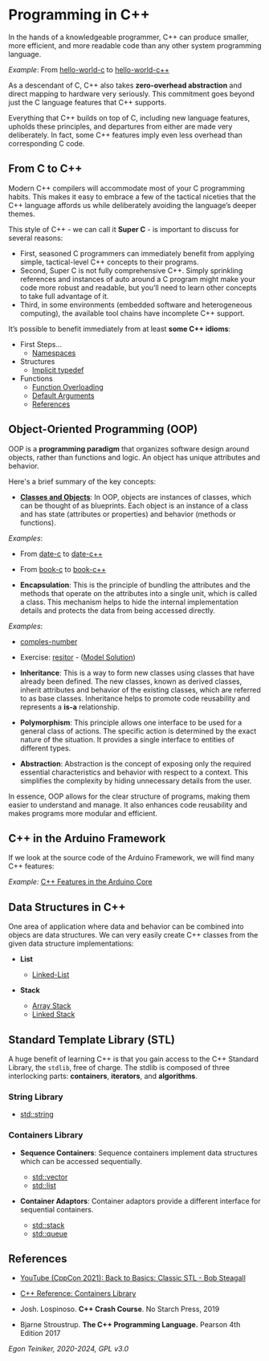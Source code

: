 # Programming in C++

In the hands of a knowledgeable programmer, C++ can produce smaller, more efficient,
and more readable code than any other system programming language.

_Example_: From [hello-world-c](introduction/hello-world-c/) to [hello-world-c++](introduction/hello-world-c++/)

As a descendant of C, C++ also takes **zero-overhead abstraction** and direct mapping 
to hardware very seriously. This commitment goes beyond just the C language features 
that C++ supports. 

Everything that C++ builds on top of C, including new language features, upholds these principles, 
and departures from either are made very deliberately. 
In fact, some C++ features imply even less overhead than corresponding C code.


## From C to C++ 

Modern C++ compilers will accommodate most of your C programming habits. 
This makes it easy to embrace a few of the tactical niceties that the C++ language 
affords us while deliberately avoiding the language’s deeper themes. 

This style of C++ - we can call it **Super C** - is important to discuss for several reasons: 
* First, seasoned C programmers can immediately benefit from applying simple, tactical-level 
  C++ concepts to their programs. 
* Second, Super C is not fully comprehensive C++. Simply sprinkling references and instances of 
  auto around a C program might make your code more robust and readable, but you’ll need 
  to learn other concepts to take full advantage of it. 
* Third, in some environments (embedded software and heterogeneous computing), the 
  available tool chains have incomplete C++ support.

It’s possible to benefit immediately from at least **some C++ idioms**:

* First Steps...
  * [Namespaces](basics/first-steps/namespaces/)
* Structures
  * [Implicit typedef](basics/structures/implicit-typedef/)
* Functions
  * [Function Overloading](basics/functions/function-overloading/)
  * [Default Arguments](basics/functions/default-arguments/)
  * [References](basics/functions/references/)


## Object-Oriented Programming (OOP)

OOP is a **programming paradigm** that organizes software design around objects, 
rather than functions and logic. An object has unique attributes and behavior. 

Here's a brief summary of the key concepts:

* [**Classes and Objects**](basics/classes/introduction/): In OOP, objects are instances 
of classes, which can be thought of as blueprints. 
Each object is an instance of a class and has state (attributes or properties) 
and behavior (methods or functions).

_Examples_:
  * From [date-c](basics/classes/introduction/date-c/) to [date-c++](basics/classes/introduction/date-c++/)
  * From [book-c](basics/classes/introduction/book-c/) to [book-c++](basics/classes/introduction/book-c++/)

* **Encapsulation**: This is the principle of bundling the attributes and the 
methods that operate on the attributes into a single unit, which is called a class. 
This mechanism helps to hide the internal implementation details and protects the data 
from being accessed directly.

_Examples_:
  * [comples-number](basics/classes/complex-number/)
  * Exercise: [resitor](basics/classes/resistor-exercise/) - ([Model Solution](basics/classes/resistor/))

* **Inheritance**: This is a way to form new classes using classes that have 
already been defined. The new classes, known as derived classes, inherit attributes 
and behavior of the existing classes, which are referred to as base classes. 
Inheritance helps to promote code reusability and represents a **is-a** relationship.

* **Polymorphism**: This principle allows one interface to be used for a general 
class of actions. The specific action is determined by the exact nature of the 
situation. It provides a single interface to entities of different types.

* **Abstraction**: Abstraction is the concept of exposing only the required essential
characteristics and behavior with respect to a context. This simplifies the complexity 
by hiding unnecessary details from the user.

In essence, OOP allows for the clear structure of programs, making them easier to 
understand and manage. It also enhances code reusability and makes programs more 
modular and efficient.

## C++ in the Arduino Framework
If we look at the source code of the Arduino Framework, we will find many C++ features:

_Example:_ [C++ Features in the Arduino Core](arduino-framework/)



## Data Structures in C++ 
One area of application where data and behavior can be combined into objecs 
are data structures.
We can very easily create C++ classes from the given data structure implementations:

* **List** 
  * [Linked-List](datastructures/linked-list/)

* **Stack** 
  * [Array Stack](datastructures/stack/array-stack/)
  * [Linked Stack](datastructures/stack/linked-stack/)


## Standard Template Library (STL)

A huge benefit of learning C++ is that you gain access to the C++ Standard Library, the `stdlib`, free of charge. The stdlib is composed of three interlocking parts: **containers**, **iterators**, and **algorithms**.

### String Library

* [std::string ](stl/string/)


### Containers Library

* **Sequence Containers**:
  Sequence containers implement data structures which can be accessed sequentially.
  * [std::vector](stl/vector/)
  * [std::list](stl/list/)

* **Container Adaptors**:
  Container adaptors provide a different interface for sequential containers.
  * [std::stack](stl/stack/)
  * [std::queue](stl/queue/)


## References

* [YouTube (CppCon 2021): Back to Basics: Classic STL - Bob Steagall](https://youtu.be/tXUXl_RzkAk)

* [C++ Reference: Containers Library](https://en.cppreference.com/w/cpp/container)

* Josh. Lospinoso. **C++ Crash Course**. No Starch Press, 2019 

* Bjarne Stroustrup. **The C++ Programming Language.** Pearson 4th Edition 2017

*Egon Teiniker, 2020-2024, GPL v3.0*
